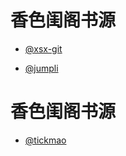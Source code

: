 
# 香色闺阁书源

* [@xsx-git](https://github.com/xsx-git/XiangSeGuiGe) 

* [@jumpli](https://github.com/jumpli/XiangSeGuiGe)

# 香色闺阁书源

* [@tickmao](https://github.com/tickmao/Novel)
